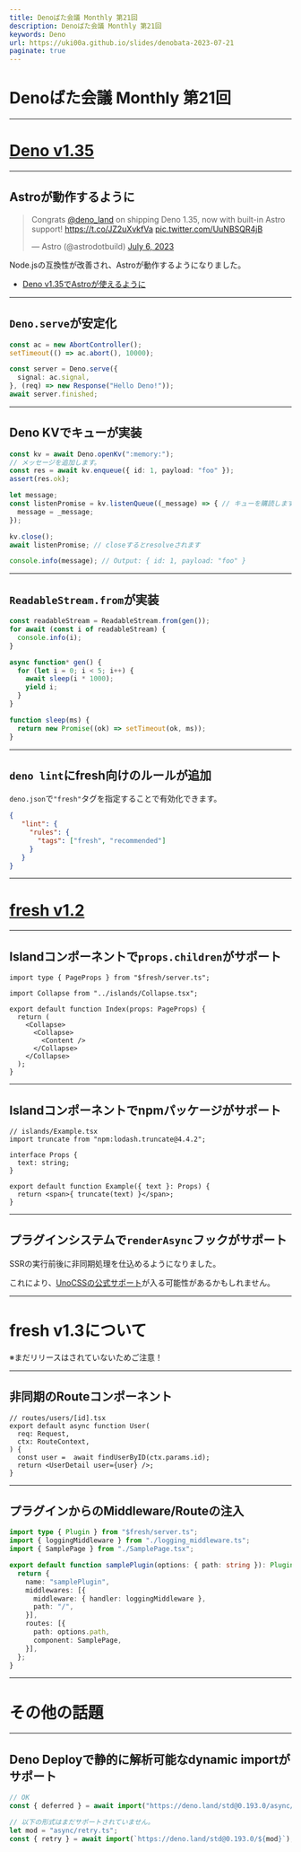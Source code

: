 ```yaml
---
title: Denoばた会議 Monthly 第21回
description: Denoばた会議 Monthly 第21回
keywords: Deno
url: https://uki00a.github.io/slides/denobata-2023-07-21
paginate: true
---
```


# Denoばた会議 Monthly 第21回

<!-- _class: lead -->

---

# [Deno v1.35](https://uki00a.github.io/deno-weekly/articles/deno/v1.35)

<!-- _class: lead -->

---

## Astroが動作するように

<blockquote class="twitter-tweet" data-width="480" data-theme="dark" data-align="right" data-dnt="true"><p lang="en" dir="ltr">Congrats <a href="https://twitter.com/deno_land?ref_src=twsrc%5Etfw">@deno_land</a> on shipping Deno 1.35, now with built-in Astro support! <a href="https://t.co/JZ2uXvkfVa">https://t.co/JZ2uXvkfVa</a> <a href="https://t.co/UuNBSQR4jB">pic.twitter.com/UuNBSQR4jB</a></p>&mdash; Astro (@astrodotbuild) <a href="https://twitter.com/astrodotbuild/status/1677075022622621696?ref_src=twsrc%5Etfw">July 6, 2023</a></blockquote> <script async src="https://platform.twitter.com/widgets.js" charset="utf-8"></script>

Node.jsの互換性が改善され、Astroが動作するようになりました。

- [Deno v1.35でAstroが使えるように](https://zenn.dev/cybozu_frontend/articles/deno-use-astro)

---

## `Deno.serve`が安定化

```typescript
const ac = new AbortController();
setTimeout(() => ac.abort(), 10000);

const server = Deno.serve({
  signal: ac.signal,
}, (req) => new Response("Hello Deno!"));
await server.finished;
```

---

## Deno KVでキューが実装

```typescript
const kv = await Deno.openKv(":memory:");
// メッセージを追加します。
const res = await kv.enqueue({ id: 1, payload: "foo" });
assert(res.ok);

let message;
const listenPromise = kv.listenQueue((_message) => { // キューを購読します
  message = _message;
});

kv.close();
await listenPromise; // closeするとresolveされます

console.info(message); // Output: { id: 1, payload: "foo" }
```

---

## `ReadableStream.from`が実装

```typescript
const readableStream = ReadableStream.from(gen());
for await (const i of readableStream) {
  console.info(i);
}

async function* gen() {
  for (let i = 0; i < 5; i++) {
    await sleep(i * 1000);
    yield i;
  }
}

function sleep(ms) {
  return new Promise((ok) => setTimeout(ok, ms));
}
```

---

## `deno lint`にfresh向けのルールが追加

`deno.json`で`"fresh"`タグを指定することで有効化できます。

```json
{
   "lint": {
     "rules": {
       "tags": ["fresh", "recommended"]
     }
   }
}
```

---

# [fresh v1.2](https://uki00a.github.io/deno-weekly/articles/fresh/v1.2)

<!-- _class: lead -->

---

## Islandコンポーネントで`props.children`がサポート

```tsx
import type { PageProps } from "$fresh/server.ts";

import Collapse from "../islands/Collapse.tsx";

export default function Index(props: PageProps) {
  return (  
    <Collapse>
      <Collapse>
        <Content />
      </Collapse>
    </Collapse>
  );
}
```

---

## Islandコンポーネントでnpmパッケージがサポート

```tsx
// islands/Example.tsx
import truncate from "npm:lodash.truncate@4.4.2";

interface Props {
  text: string;
}

export default function Example({ text }: Props) {
  return <span>{ truncate(text) }</span>;
}
```

---

## プラグインシステムで`renderAsync`フックがサポート

SSRの実行前後に非同期処理を仕込めるようになりました。

これにより、[UnoCSSの公式サポート](https://github.com/denoland/fresh/pull/1303)が入る可能性があるかもしれません。

---

# fresh v1.3について

※まだリリースはされていないためご注意！

<!-- _class: lead -->

---

## 非同期のRouteコンポーネント

```tsx
// routes/users/[id].tsx
export default async function User(
  req: Request,
  ctx: RouteContext,
) {
  const user =  await findUserByID(ctx.params.id);
  return <UserDetail user={user} />;
}
```

---

## プラグインからのMiddleware/Routeの注入

```typescript
import type { Plugin } from "$fresh/server.ts";
import { loggingMiddleware } from "./logging_middleware.ts";
import { SamplePage } from "./SamplePage.tsx";

export default function samplePlugin(options: { path: string }): Plugin {
  return {
    name: "samplePlugin",
    middlewares: [{
      middleware: { handler: loggingMiddleware },
      path: "/",
    }],
    routes: [{
      path: options.path,
      component: SamplePage,
    }],
  };
}
```

---

# その他の話題

<!-- _class: lead -->

---

## Deno Deployで静的に解析可能なdynamic importがサポート

```typescript
// OK
const { deferred } = await import("https://deno.land/std@0.193.0/async/deferred.ts");

// 以下の形式はまだサポートされていません。
let mod = "async/retry.ts";
const { retry } = await import(`https://deno.land/std@0.193.0/${mod}`);
```
